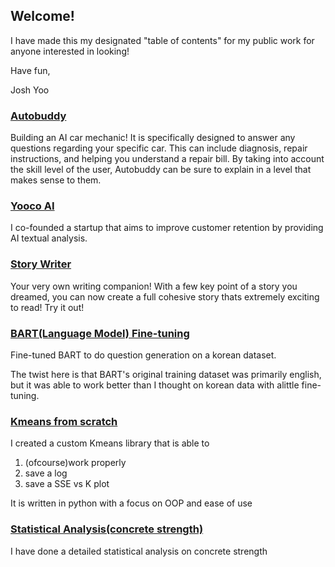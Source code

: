 ## Welcome! 

I have made this my designated "table of contents" for my public work for anyone interested in looking!

Have fun,

Josh Yoo

### [Autobuddy](https://autobuddy.yooco.ai)
Building an AI car mechanic! It is specifically designed to answer any questions regarding your specific car. This can include diagnosis, repair instructions, and helping you understand a repair bill. By taking into account the skill level of the user, Autobuddy can be sure to explain in a level that makes sense to them.

### [Yooco AI](https://yooco.ai)
I co-founded a startup that aims to improve customer retention by providing AI textual analysis. 

### [Story Writer](https://github.com/rocktrees/StoryWriter.git)
Your very own writing companion! With a few key point of a story you dreamed, you can now create a full cohesive story thats extremely exciting to read! Try it out!

### [BART(Language Model) Fine-tuning](https://github.com/rocktrees/CS6301.git)
Fine-tuned BART to do question generation on a korean dataset.

The twist here is that BART's original training dataset was primarily english, but it was able to work
better than I thought on korean data with alittle fine-tuning.

### [Kmeans from scratch](https://github.com/rocktrees/6375Assignment3.git)
I created a custom Kmeans library that is able to 

1.  (ofcourse)work properly
2.  save a log
3.  save a SSE vs K plot

It is written in python with a focus on OOP and ease of use

### [Statistical Analysis(concrete strength)](https://github.com/rocktrees/ConcreteStrength.git)
I have done a detailed statistical analysis on concrete strength
